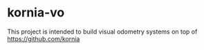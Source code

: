 # kornia-vo
This project is intended to build visual odometry systems on top of https://github.com/kornia 

